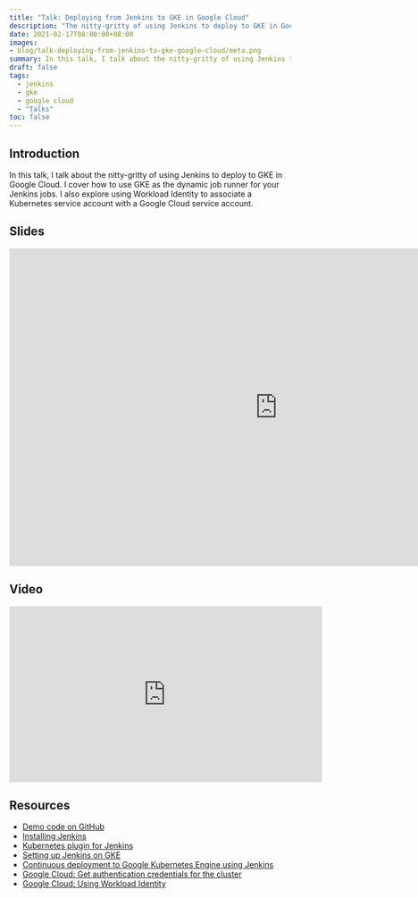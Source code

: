 ```yaml
---
title: "Talk: Deploying from Jenkins to GKE in Google Cloud"
description: "The nitty-gritty of using Jenkins to deploy to GKE in Google Cloud"
date: 2021-02-17T08:00:00+08:00
images:
- blog/talk-deploying-from-jenkins-to-gke-google-cloud/meta.png
summary: In this talk, I talk about the nitty-gritty of using Jenkins to deploy to GKE in Google Cloud. I cover how to use GKE as the dynamic job runner for your Jenkins jobs. I also explore using Workload Identity to associate a Kubernetes service account with a Google Cloud service account.
draft: false
tags:
  - jenkins
  - gke
  - google cloud
  - "Talks"
toc: false
---
```

## Introduction

In this talk, I talk about the nitty-gritty of using Jenkins to deploy to GKE in Google Cloud. I cover how to use GKE as the dynamic job runner for your Jenkins jobs. I also explore using Workload Identity to associate a Kubernetes service account with a Google Cloud service account.

## Slides

<iframe class="block mb-6" src="https://docs.google.com/presentation/d/e/2PACX-1vSEoqISwkMzEFpVdeaj7WOKXixQ5hMybE7w5cBD4dybrDCdBuSO4vVWpUv7J8BzRs4eZquUYU5_VfaY/embed?start=false&loop=false&delayms=3000" frameborder="0" width="960" height="569" allowfullscreen="true" mozallowfullscreen="true" webkitallowfullscreen="true"></iframe>

## Video

<iframe class="block mb-6" width="560" height="315" src="https://www.youtube.com/embed/YAW1mQ6Qg0E?start=1170" frameborder="0" allow="accelerometer; autoplay; clipboard-write; encrypted-media; gyroscope; picture-in-picture" allowfullscreen></iframe>

## Resources

- [Demo code on GitHub](https://github.com/ernsheong/jenkins-gke-demo)
- [Installing Jenkins](https://www.jenkins.io/doc/book/installing/)
- [Kubernetes plugin for Jenkins](https://plugins.jenkins.io/kubernetes/)
- [Setting up Jenkins on GKE](https://cloud.google.com/solutions/jenkins-on-kubernetes-engine-tutorial)
- [Continuous deployment to Google Kubernetes Engine using Jenkins](https://cloud.google.com/solutions/continuous-delivery-jenkins-kubernetes-engine)
- [Google Cloud: Get authentication credentials for the cluster](https://cloud.google.com/kubernetes-engine/docs/quickstart#get_authentication_credentials_for_the_cluster)
- [Google Cloud: Using Workload Identity](https://cloud.google.com/kubernetes-engine/docs/how-to/workload-identity)